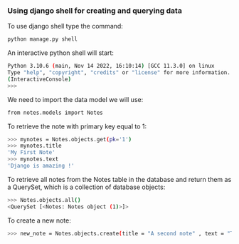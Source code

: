 ### Using django shell for creating and querying data

To use django shell type the command:
```sh
python manage.py shell
```
An interactive python shell will start:
```sh
Python 3.10.6 (main, Nov 14 2022, 16:10:14) [GCC 11.3.0] on linux
Type "help", "copyright", "credits" or "license" for more information.
(InteractiveConsole)
>>> 
```
We need to import the data model we will use:
```sh
from notes.models import Notes
```
To retrieve the note with primary key equal to 1:
```sh
>>> mynotes = Notes.objects.get(pk='1')
>>> mynotes.title
'My First Note'
>>> mynotes.text
'Django is amazing !'
```
To retrieve all notes from the Notes table in the database and return them as a QuerySet, which is a collection of database objects:
```sh
>>> Notes.objects.all()
<QuerySet [<Notes: Notes object (1)>]>
```
To create a new note:
```sh
>>> new_note = Notes.objects.create(title = "A second note" , text = "This is a second note")
```




